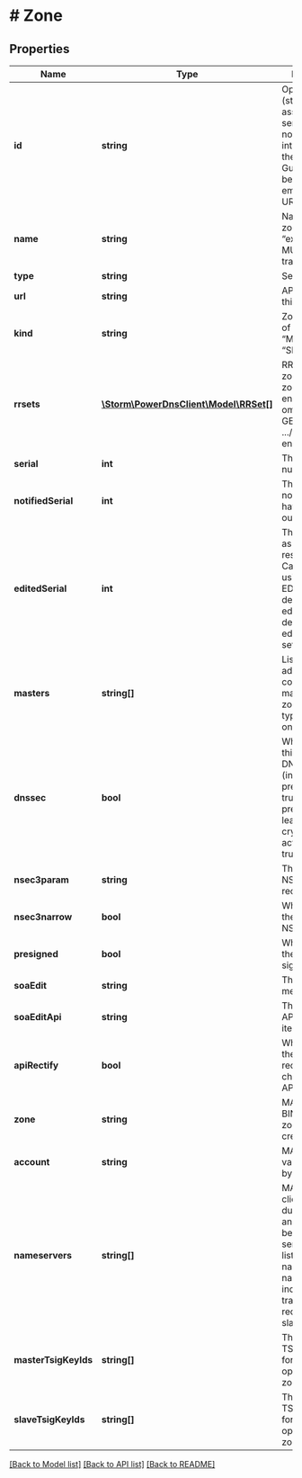 # # Zone

## Properties

Name | Type | Description | Notes
------------ | ------------- | ------------- | -------------
**id** | **string** | Opaque zone id (string), assigned by the server, should not be interpreted by the application. Guaranteed to be safe for embedding in URLs. | [optional]
**name** | **string** | Name of the zone (e.g. “example.com.”) MUST have a trailing dot | [optional]
**type** | **string** | Set to “Zone” | [optional]
**url** | **string** | API endpoint for this zone | [optional]
**kind** | **string** | Zone kind, one of “Native”, “Master”, “Slave” | [optional]
**rrsets** | [**\Storm\PowerDnsClient\Model\RRSet[]**](RRSet.md) | RRSets in this zone (for zones/{zone_id} endpoint only; omitted during GET on the .../zones list endpoint) | [optional]
**serial** | **int** | The SOA serial number | [optional]
**notifiedSerial** | **int** | The SOA serial notifications have been sent out for | [optional]
**editedSerial** | **int** | The SOA serial as seen in query responses. Calculated using the SOA-EDIT metadata, default-soa-edit and default-soa-edit-signed settings | [optional]
**masters** | **string[]** | List of IP addresses configured as a master for this zone (“Slave” type zones only) | [optional]
**dnssec** | **bool** | Whether or not this zone is DNSSEC signed (inferred from presigned being true XOR presence of at least one cryptokey with active being true) | [optional]
**nsec3param** | **string** | The NSEC3PARAM record | [optional]
**nsec3narrow** | **bool** | Whether or not the zone uses NSEC3 narrow | [optional]
**presigned** | **bool** | Whether or not the zone is pre-signed | [optional]
**soaEdit** | **string** | The SOA-EDIT metadata item | [optional]
**soaEditApi** | **string** | The SOA-EDIT-API metadata item | [optional]
**apiRectify** | **bool** | Whether or not the zone will be rectified on data changes via the API | [optional]
**zone** | **string** | MAY contain a BIND-style zone file when creating a zone | [optional]
**account** | **string** | MAY be set. Its value is defined by local policy | [optional]
**nameservers** | **string[]** | MAY be sent in client bodies during creation, and MUST NOT be sent by the server. Simple list of strings of nameserver names, including the trailing dot. Not required for slave zones. | [optional]
**masterTsigKeyIds** | **string[]** | The id of the TSIG keys used for master operation in this zone | [optional]
**slaveTsigKeyIds** | **string[]** | The id of the TSIG keys used for slave operation in this zone | [optional]

[[Back to Model list]](../../README.md#models) [[Back to API list]](../../README.md#endpoints) [[Back to README]](../../README.md)
